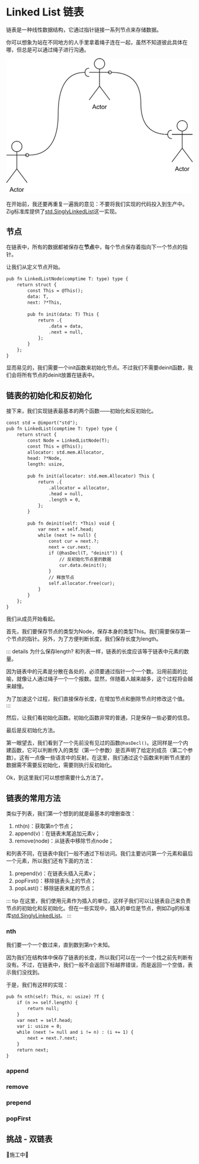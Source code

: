 # Linked List 链表

链表是一种线性数据结构，它通过指针链接一系列节点来存储数据。

你可以想象为站在不同地方的人手里拿着绳子连在一起，虽然不知道彼此具体在哪，但总是可以通过绳子进行沟通。

![链表示意](./imgs/03/0301_linked_list.png)

在开始前，我还要再重复一遍我的意见：不要将我们实现的代码投入到生产中。Zig标准库提供了[std.SinglyLinkedList](https://ziglang.org/documentation/master/std/#std.SinglyLinkedList)这一实现。

## 节点

在链表中，所有的数据都被保存在**节点**中，每个节点保存着指向下一个节点的指针。

让我们从定义节点开始。

```zig -skip
pub fn LinkedListNode(comptime T: type) type {
    return struct {
        const This = @This();
        data: T,
        next: ?*This,

        pub fn init(data: T) This {
            return .{
                .data = data,
                .next = null,
            };
        }
    };
}
```

显而易见的，我们需要一个init函数来初始化节点。不过我们不需要deinit函数，我们会将所有节点的deinit放置在链表中。

## 链表的初始化和反初始化

接下来，我们实现链表最基本的两个函数——初始化和反初始化。

```zig -skip
const std = @import("std");
pub fn LinkedList(comptime T: type) type {
    return struct {
        const Node = LinkedListNode(T);
        const This = @This();
        allocator: std.mem.Allocator,
        head: ?*Node,
        length: usize,

        pub fn init(allocator: std.mem.Allocator) This {
            return .{
                .allocator = allocator,
                .head = null,
                .length = 0,
            };
        }

        pub fn deinit(self: *This) void {
            var next = self.head;
            while (next != null) {
                const cur = next.?;
                next = cur.next;
                if (@hasDecl(T, "deinit")) {
                    // 反初始化节点里的数据
                    cur.data.deinit();
                }
                // 释放节点
                self.allocator.free(cur);
            }
        }
    };
}
```

我们从成员开始看起。

首先，我们要保存节点的类型为Node，保存本身的类型This。我们需要保存第一个节点的指针。另外，为了方便判断长度，我们保存长度为length。

::: details 为什么保存length?
和列表一样，链表的长度应该等于链表中元素的数量。

因为链表中的元素是分散在各处的，必须要通过指针一个一个数。沿用前面的比喻，就像让人通过绳子一个一个报数。显然，伴随着人越来越多，这个过程将会越来越慢。

为了加速这个过程，我们直接保存长度，在增加节点和删除节点时修改这个值。
:::

然后，让我们看初始化函数。初始化函数非常的普通，只是保存一些必要的信息。

最后是反初始化方法。

第一眼望去，我们看到了一个先前没有见过的函数`@hasDecl()`。这同样是一个内建函数，它可以判断传入的类型（第一个参数）是否声明了给定的成员（第二个参数）。这有一点像一些语言中的反射。在这里，我们通过这个函数来判断节点里的数据需不需要反初始化，需要则执行反初始化。

Ok，到这里我们可以想想需要什么方法了。

## 链表的常用方法

类似于列表，我们第一个想到的就是最基本的增删查改：

1. nth(n)：获取第n个节点；
2. append(v)：在链表末尾追加元素v；
3. remove(node)：从链表中移除节点node；

和列表不同，在链表中我们一般不通过下标访问。我们主要访问第一个元素和最后一个元素，所以我们还有下面的方法：

1. prepend(v)：在链表头插入元素v；
2. popFirst()：移除链表头上的节点；
3. popLast()：移除链表末尾的节点；

::: tip
在这里，我们使用元素作为插入的单位，这样子我们可以让链表自己来负责节点的初始化和反初始化。但在一些实现中，插入的单位是节点，例如Zig的标准库[std.SinglyLinkedList](https://ziglang.org/documentation/master/std/#std.SinglyLinkedList)。
:::

### nth

我们要一个一个数过来，直到数到第n个未知。

因为我们在结构体中保存了链表的长度，所以我们可以在一个一个找之前先判断有没有。不过，在链表中，我们一般不会返回下标越界错误，而是返回一个空值，表示我们没找到。

于是，我们有这样的实现：

```zig -skip
pub fn nth(self: This, n: usize) ?T {
    if (n >= self.length) {
        return null;
    }
    var next = self.head;
    var i: usize = 0;
    while (next != null and i != n) : (i += 1) {
        next = next.?.next;
    }
    return next;
}
```

### append
### remove
### prepend
### popFirst

## 挑战 - 双链表

🚧施工中🚧